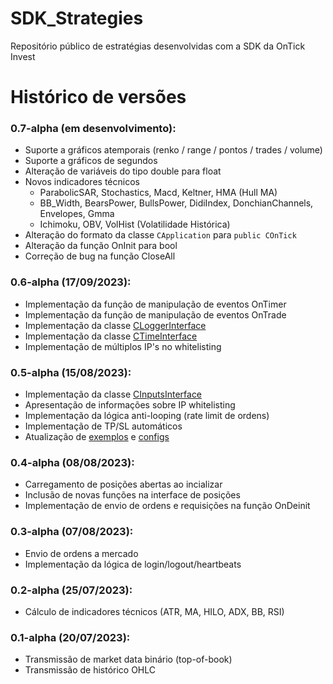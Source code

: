 # SDK_Strategies
Repositório público de estratégias desenvolvidas com a SDK da OnTick Invest

# Histórico de versões

### 0.7-alpha (em desenvolvimento):
- Suporte a gráficos atemporais (renko / range / pontos / trades / volume)
- Suporte a gráficos de segundos
- Alteração de variáveis do tipo double para float
- Novos indicadores técnicos
  - ParabolicSAR, Stochastics, Macd, Keltner, HMA (Hull MA)
  - BB_Width, BearsPower, BullsPower, DidiIndex, DonchianChannels, Envelopes, Gmma
  - Ichimoku, OBV, VolHist (Volatilidade Histórica)
- Alteração do formato da classe `CApplication` para `public COnTick`
- Alteração da função OnInit para bool
- Correção de bug na função CloseAll

### 0.6-alpha (17/09/2023):
- Implementação da função de manipulação de eventos OnTimer
- Implementação da função de manipulação de eventos OnTrade
- Implementação da classe [CLoggerInterface](docs/includes/logger_interface.hpp)
- Implementação da classe [CTimeInterface](docs/includes/time_interface.hpp)
- Implementação de múltiplos IP's no whitelisting

### 0.5-alpha (15/08/2023):
- Implementação da classe [CInputsInterface](docs/includes/inputs_interface.hpp)
- Apresentação de informações sobre IP whitelisting
- Implementação da lógica anti-looping (rate limit de ordens)
- Implementação de TP/SL automáticos
- Atualização de [exemplos](examples) e [configs](configs/configs.json)

### 0.4-alpha (08/08/2023):
- Carregamento de posições abertas ao incializar
- Inclusão de novas funções na interface de posições
- Implementação de envio de ordens e requisições na função OnDeinit

### 0.3-alpha (07/08/2023):
- Envio de ordens a mercado
- Implementação da lógica de login/logout/heartbeats

### 0.2-alpha (25/07/2023):
- Cálculo de indicadores técnicos (ATR, MA, HILO, ADX, BB, RSI)

### 0.1-alpha (20/07/2023):
- Transmissão de market data binário (top-of-book)
- Transmissão de histórico OHLC
